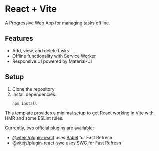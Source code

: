 # React + Vite

A Progressive Web App for managing tasks offline.

## Features
- Add, view, and delete tasks
- Offline functionality with Service Worker
- Responsive UI powered by Material-UI

## Setup
1. Clone the repository
2. Install dependencies:
   ```bash
   npm install
This template provides a minimal setup to get React working in Vite with HMR and some ESLint rules.

Currently, two official plugins are available:

- [@vitejs/plugin-react](https://github.com/vitejs/vite-plugin-react/blob/main/packages/plugin-react/README.md) uses [Babel](https://babeljs.io/) for Fast Refresh
- [@vitejs/plugin-react-swc](https://github.com/vitejs/vite-plugin-react-swc) uses [SWC](https://swc.rs/) for Fast Refresh
